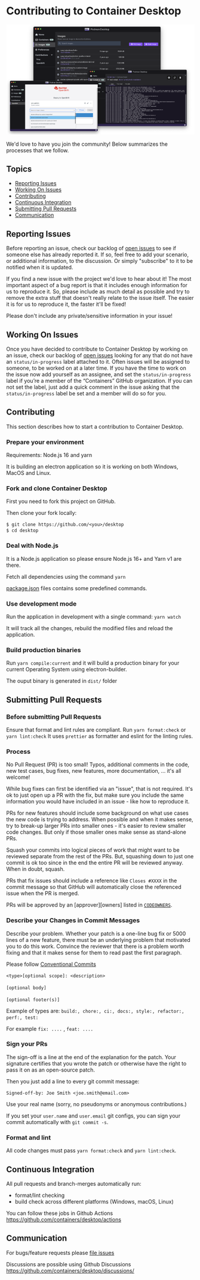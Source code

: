 # Contributing to Container Desktop

<p align="center">
  <img alt="Container Desktop" src="https://raw.githubusercontent.com/containers/desktop/media/screenshot.png">
</p>

We'd love to have you join the community! Below summarizes the processes
that we follow.

## Topics

* [Reporting Issues](#reporting-issues)
* [Working On Issues](#working-on-issues)
* [Contributing](#contributing)
* [Continuous Integration](#continuous-integration)
* [Submitting Pull Requests](#submitting-pull-requests)
* [Communication](#communication)

## Reporting Issues

Before reporting an issue, check our backlog of
[open issues](https://github.com/containers/desktop/issues)
to see if someone else has already reported it. If so, feel free to add
your scenario, or additional information, to the discussion. Or simply
"subscribe" to it to be notified when it is updated.

If you find a new issue with the project we'd love to hear about it! The most
important aspect of a bug report is that it includes enough information for
us to reproduce it. So, please include as much detail as possible and try
to remove the extra stuff that doesn't really relate to the issue itself.
The easier it is for us to reproduce it, the faster it'll be fixed!

Please don't include any private/sensitive information in your issue!

## Working On Issues

Once you have decided to contribute to Container Desktop by working on an issue, check our
backlog of [open issues](https://github.com/containers/desktop/issues) looking
for any that do not have an `status/in-progress` label attached to it.  Often issues
will be assigned to someone, to be worked on at a later time.  If you have the
time to work on the issue now add yourself as an assignee, and set the
`status/in-progress` label if you’re a member of the “Containers” GitHub organization.
If you can not set the label, just  add a quick comment in the issue asking that
the `status/in-progress` label be set and a member will do so for you.

## Contributing

This section describes how to start a contribution to Container Desktop.

### Prepare your environment

Requirements: Node.js 16 and yarn

It is building an electron application so it is working on both Windows, MacOS and Linux.

### Fork and clone Container Desktop

First you need to fork this project on GitHub.

Then clone your fork locally:
```shell
$ git clone https://github.com/<you>/desktop
$ cd desktop
```

### Deal with Node.js

It is a Node.js application so please ensure Node.js 16+ and Yarn v1 are there.

Fetch all dependencies using the command `yarn`

[package.json](package.json) files contains some predefined commands.

### Use development mode

Run the application in development with a single command: `yarn watch`

It will track all the changes, rebuild the modified files and reload the application.

### Build production binaries

Run `yarn compile:current` and it will build a production binary for your current Operating System using electron-builder.

The ouput binary is generated in `dist/` folder

## Submitting Pull Requests

### Before submitting Pull Requests

Ensure that format and lint rules are compliant.
Run `yarn format:check` or `yarn lint:check`
It uses `prettier` as formatter and eslint for the linting rules.

### Process

No Pull Request (PR) is too small! Typos, additional comments in the code,
new test cases, bug fixes, new features, more documentation, ... it's all
welcome!

While bug fixes can first be identified via an "issue", that is not required.
It's ok to just open up a PR with the fix, but make sure you include the same
information you would have included in an issue - like how to reproduce it.

PRs for new features should include some background on what use cases the
new code is trying to address. When possible and when it makes sense, try to break-up
larger PRs into smaller ones - it's easier to review smaller
code changes. But only if those smaller ones make sense as stand-alone PRs.

Squash your commits into logical pieces of work that might want to be reviewed
separate from the rest of the PRs. But, squashing down to just one commit is ok
too since in the end the entire PR will be reviewed anyway. When in doubt,
squash.

PRs that fix issues should include a reference like `Closes #XXXX` in the
commit message so that GitHub will automatically close the referenced issue
when the PR is merged.

PRs will be approved by an [approver][owners] listed in [`CODEOWNERS`](CODEOWNERS).

### Describe your Changes in Commit Messages

Describe your problem. Whether your patch is a one-line bug fix or 5000 lines
of a new feature, there must be an underlying problem that motivated you to do
this work. Convince the reviewer that there is a problem worth fixing and that
it makes sense for them to read past the first paragraph.

Please follow [Conventional Commits](https://www.conventionalcommits.org/en/v1.0.0/)

```
<type>[optional scope]: <description>

[optional body]

[optional footer(s)]
```

Example of types are:  `build:, chore:, ci:, docs:, style:, refactor:, perf:, test:`

For example `fix: ....` , `feat: ....`

### Sign your PRs

The sign-off is a line at the end of the explanation for the patch. Your
signature certifies that you wrote the patch or otherwise have the right to pass
it on as an open-source patch. 

Then you just add a line to every git commit message:

    Signed-off-by: Joe Smith <joe.smith@email.com>

Use your real name (sorry, no pseudonyms or anonymous contributions.)

If you set your `user.name` and `user.email` git configs, you can sign your
commit automatically with `git commit -s`.

### Format and lint

All code changes must pass ``yarn format:check`` and ``yarn lint:check``.

## Continuous Integration

All pull requests and branch-merges automatically run:

* format/lint checking
* build check across different platforms (Windows, macOS, Linux)

You can follow these jobs in Github Actions https://github.com/containers/desktop/actions

## Communication

For bugs/feature requests please [file issues](https://github.com/containers/desktop/issues/new/choose)

Discussions are possible using Github Discussions https://github.com/containers/desktop/discussions/
